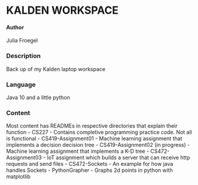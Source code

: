 KALDEN WORKSPACE
================

#### Author ####
Julia Froegel  

### Description ###  
Back up of my Kalden laptop workspace

### Language ###
Java 10 and a little python

### Content ###
Most content has READMEs in respective directories that explain their function
     - CS227
          - Contains completive programming practice code. Not all is functional
     - CS419-Assignment01
          - Machine learning assignment that implements a decision decision tree
     - CS419-Assignment02 (in progress)
          - Machine learning assignment that implements a K-D tree
     - CS472-Assignment03
          - IoT assignment which builds a server that can receive http requests and send files
     - CS472-Sockets
          - An example for how java handles Sockets
     - PythonGrapher
          - Graphs 2d points in python with matplotlib
